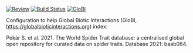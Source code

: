 [![Review](https://github.com/world-spider-traits/actions/workflows/review.yml/badge.svg)](https://github.com/world-spider-traits/actions) [![Build Status](https://app.travis-ci.com/world-spider-traits.svg)](https://app.travis-ci.com/world-spider-traits) [![GloBI](https://api.globalbioticinteractions.org/interaction.svg?accordingTo=globi:world-spider-traits&refutes=true&refutes=false)](https://globalbioticinteractions.org/?accordingTo=globi:world-spider-traits)

Configuration to help Global Biotic Interactions (GloBI, https://globalbioticinteractions.org) index: 

Pekár S. et al. 2021. The World Spider Trait database: a centralised global open repository for curated data on spider traits. Database 2021: baab064.